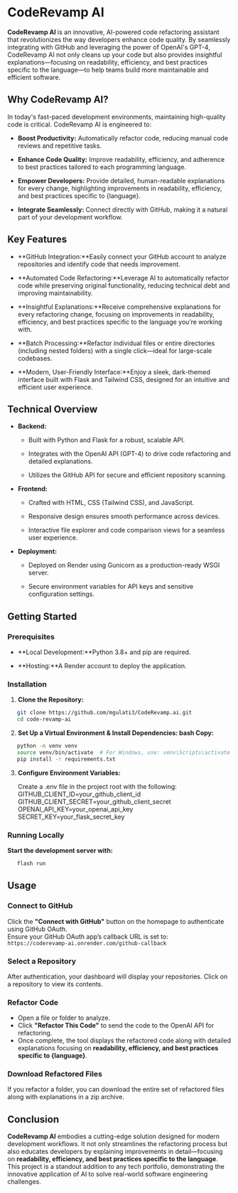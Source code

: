 CodeRevamp AI
=============

**CodeRevamp AI** is an innovative, AI-powered code refactoring assistant that revolutionizes the way developers enhance code quality. By seamlessly integrating with GitHub and leveraging the power of OpenAI's GPT-4, CodeRevamp AI not only cleans up your code but also provides insightful explanations—focusing on readability, efficiency, and best practices specific to the language—to help teams build more maintainable and efficient software.

Why CodeRevamp AI?
------------------

In today's fast-paced development environments, maintaining high-quality code is critical. CodeRevamp AI is engineered to:

*   **Boost Productivity:** Automatically refactor code, reducing manual code reviews and repetitive tasks.
    
*   **Enhance Code Quality:** Improve readability, efficiency, and adherence to best practices tailored to each programming language.
    
*   **Empower Developers:** Provide detailed, human-readable explanations for every change, highlighting improvements in readability, efficiency, and best practices specific to {language}.
    
*   **Integrate Seamlessly:** Connect directly with GitHub, making it a natural part of your development workflow.
    

Key Features
------------

*   **GitHub Integration:**Easily connect your GitHub account to analyze repositories and identify code that needs improvement.
    
*   **Automated Code Refactoring:**Leverage AI to automatically refactor code while preserving original functionality, reducing technical debt and improving maintainability.
    
*   **Insightful Explanations:**Receive comprehensive explanations for every refactoring change, focusing on improvements in readability, efficiency, and best practices specific to the language you’re working with.
    
*   **Batch Processing:**Refactor individual files or entire directories (including nested folders) with a single click—ideal for large-scale codebases.
    
*   **Modern, User-Friendly Interface:**Enjoy a sleek, dark-themed interface built with Flask and Tailwind CSS, designed for an intuitive and efficient user experience.
    

Technical Overview
------------------

*   **Backend:**
    
    *   Built with Python and Flask for a robust, scalable API.
        
    *   Integrates with the OpenAI API (GPT-4) to drive code refactoring and detailed explanations.
        
    *   Utilizes the GitHub API for secure and efficient repository scanning.
        
*   **Frontend:**
    
    *   Crafted with HTML, CSS (Tailwind CSS), and JavaScript.
        
    *   Responsive design ensures smooth performance across devices.
        
    *   Interactive file explorer and code comparison views for a seamless user experience.
        
*   **Deployment:**
    
    *   Deployed on Render using Gunicorn as a production-ready WSGI server.
        
    *   Secure environment variables for API keys and sensitive configuration settings.
        

Getting Started
---------------

### Prerequisites

*   **Local Development:**Python 3.8+ and pip are required.
    
*   **Hosting:**A Render account to deploy the application.
    

### Installation

1. **Clone the Repository:**

```bash
   git clone https://github.com/mgulati3/CodeRevamp.ai.git
   cd code-revamp-ai
```

2. **Set Up a Virtual Environment & Install Dependencies: bash Copy:**

```bash
   python -m venv venv
   source venv/bin/activate  # For Windows, use: venv\Scripts\activate
   pip install -r requirements.txt
```

3. **Configure Environment Variables:**

   Create a .env file in the project root with the following:
       GITHUB_CLIENT_ID=your_github_client_id
       GITHUB_CLIENT_SECRET=your_github_client_secret
       OPENAI_API_KEY=your_openai_api_key
       SECRET_KEY=your_flask_secret_key

### Running Locally

**Start the development server with:**

```bash
   flash run
```


## Usage

### Connect to GitHub
Click the **"Connect with GitHub"** button on the homepage to authenticate using GitHub OAuth.  
Ensure your GitHub OAuth app’s callback URL is set to:  
`https://coderevamp-ai.onrender.com/github-callback`

### Select a Repository
After authentication, your dashboard will display your repositories. Click on a repository to view its contents.

### Refactor Code
- Open a file or folder to analyze.
- Click **"Refactor This Code"** to send the code to the OpenAI API for refactoring.
- Once complete, the tool displays the refactored code along with detailed explanations focusing on **readability, efficiency, and best practices specific to {language}**.

### Download Refactored Files
If you refactor a folder, you can download the entire set of refactored files along with explanations in a zip archive.


## Conclusion

**CodeRevamp AI** embodies a cutting-edge solution designed for modern development workflows. It not only streamlines the refactoring process but also educates developers by explaining improvements in detail—focusing on **readability, efficiency, and best practices specific to the language**. This project is a standout addition to any tech portfolio, demonstrating the innovative application of AI to solve real-world software engineering challenges.






